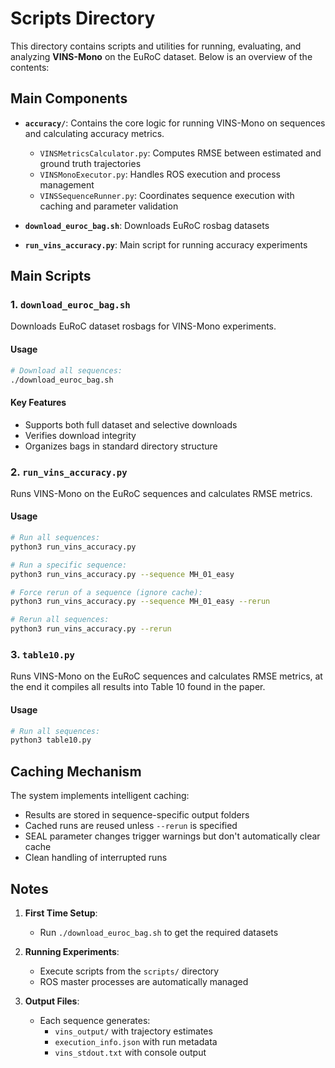 # Scripts Directory

This directory contains scripts and utilities for running, evaluating, and analyzing **VINS-Mono** on the EuRoC dataset. Below is an overview of the contents:

## Main Components

- **`accuracy/`**: Contains the core logic for running VINS-Mono on sequences and calculating accuracy metrics.
  - `VINSMetricsCalculator.py`: Computes RMSE between estimated and ground truth trajectories
  - `VINSMonoExecutor.py`: Handles ROS execution and process management
  - `VINSSequenceRunner.py`: Coordinates sequence execution with caching and parameter validation

- **`download_euroc_bag.sh`**: Downloads EuRoC rosbag datasets
- **`run_vins_accuracy.py`**: Main script for running accuracy experiments

## Main Scripts

### 1. **`download_euroc_bag.sh`**
Downloads EuRoC dataset rosbags for VINS-Mono experiments.

#### Usage
```bash
# Download all sequences:
./download_euroc_bag.sh
```

#### Key Features
- Supports both full dataset and selective downloads
- Verifies download integrity
- Organizes bags in standard directory structure

### 2. **`run_vins_accuracy.py`**
Runs VINS-Mono on the EuRoC sequences and calculates RMSE metrics.

#### Usage
```bash
# Run all sequences:
python3 run_vins_accuracy.py

# Run a specific sequence:
python3 run_vins_accuracy.py --sequence MH_01_easy

# Force rerun of a sequence (ignore cache):
python3 run_vins_accuracy.py --sequence MH_01_easy --rerun

# Rerun all sequences:
python3 run_vins_accuracy.py --rerun
```

### 3. **`table10.py`**
Runs VINS-Mono on the EuRoC sequences and calculates RMSE metrics,
at the end it compiles all results into Table 10 found in the paper.

#### Usage
```bash
# Run all sequences:
python3 table10.py
```

## Caching Mechanism

The system implements intelligent caching:
- Results are stored in sequence-specific output folders
- Cached runs are reused unless `--rerun` is specified
- SEAL parameter changes trigger warnings but don't automatically clear cache
- Clean handling of interrupted runs

## Notes

1. **First Time Setup**:
   - Run `./download_euroc_bag.sh` to get the required datasets

2. **Running Experiments**:
   - Execute scripts from the `scripts/` directory
   - ROS master processes are automatically managed

3. **Output Files**:
   - Each sequence generates:
     - `vins_output/` with trajectory estimates
     - `execution_info.json` with run metadata
     - `vins_stdout.txt` with console output
